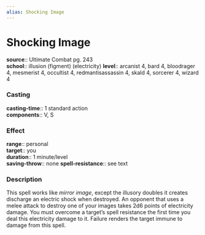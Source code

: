 ```yaml
---
alias: Shocking Image
---
```


# Shocking Image 

**source**:: Ultimate Combat pg. 243  
**school**:: illusion (figment) (electricity)
**level**:: arcanist 4, bard 4, bloodrager 4, mesmerist 4, occultist 4, redmantisassassin 4, skald 4, sorcerer 4, wizard 4

### Casting 

**casting-time**:: 1 standard action  
**components**:: V, S

### Effect 

**range**:: personal  
**target**:: you  
**duration**:: 1 minute/level  
**saving-throw**:: none
**spell-resistance**:: see text

### Description 

This spell works like *mirror image*, except the illusory doubles it creates discharge an electric shock when destroyed. An opponent that uses a melee attack to destroy one of your images takes 2d6 points of electricity damage. You must overcome a target’s spell resistance the first time you deal this electricity damage to it. Failure renders the target immune to damage from this spell.
